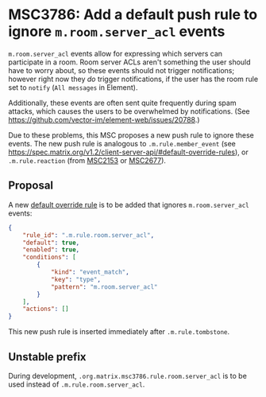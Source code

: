 # MSC3786: Add a default push rule to ignore `m.room.server_acl` events

`m.room.server_acl` events allow for expressing which servers can participate in
a room. Room server ACLs aren't something the user should have to worry about,
so these events should not trigger notifications; however right now they *do*
trigger notifications, if the user has the room rule set to `notify` (`All
messages` in Element). 

Additionally, these events are often sent quite frequently during spam attacks, 
which causes the users to be overwhelmed by
notifications. (See <https://github.com/vector-im/element-web/issues/20788>.)

Due to these problems, this MSC proposes a new push rule to ignore these events.
The new push rule is analogous to `.m.rule.member_event` (see https://spec.matrix.org/v1.2/client-server-api/#default-override-rules), or `.m.rule.reaction`
(from [MSC2153](https://github.com/matrix-org/matrix-spec-proposals/pull/2153)
or [MSC2677](https://github.com/matrix-org/matrix-spec-proposals/pull/2677)).

## Proposal

A new [default override
rule](https://spec.matrix.org/v1.2/client-server-api/#default-override-rules) is
to be added that ignores `m.room.server_acl` events:

```json
{
    "rule_id": ".m.rule.room.server_acl",
    "default": true,
    "enabled": true,
    "conditions": [
        {
            "kind": "event_match",
            "key": "type",
            "pattern": "m.room.server_acl"
        }
    ],
    "actions": []
}
```

This new push rule is inserted immediately after `.m.rule.tombstone`.

## Unstable prefix

During development, `.org.matrix.msc3786.rule.room.server_acl` is to be used
instead of `.m.rule.room.server_acl`.
